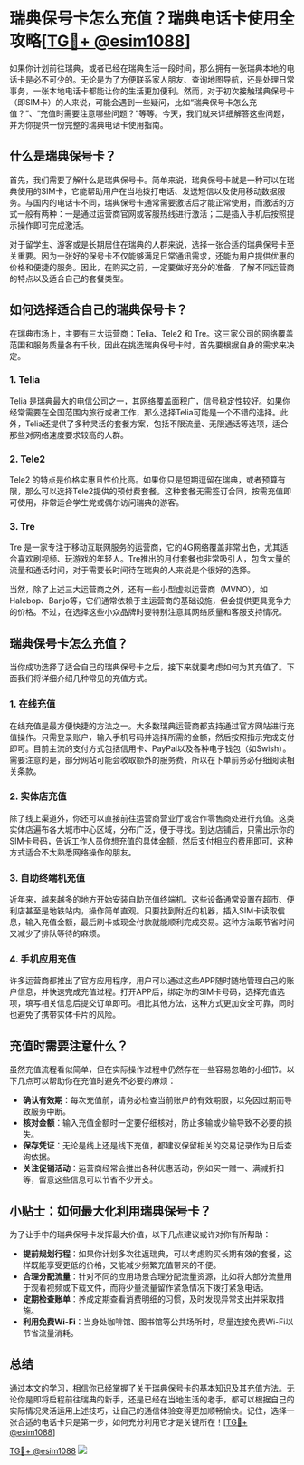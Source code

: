 # 瑞典保号卡怎么充值？瑞典电话卡使用全攻略[[TG💪+ @esim1088](https://t.me/s/esim1088)]

如果你计划前往瑞典，或者已经在瑞典生活一段时间，那么拥有一张瑞典本地的电话卡是必不可少的。无论是为了方便联系家人朋友、查询地图导航，还是处理日常事务，一张本地电话卡都能让你的生活更加便利。然而，对于初次接触瑞典保号卡（即SIM卡）的人来说，可能会遇到一些疑问，比如“瑞典保号卡怎么充值？”、“充值时需要注意哪些问题？”等等。今天，我们就来详细解答这些问题，并为你提供一份完整的瑞典电话卡使用指南。

## 什么是瑞典保号卡？

首先，我们需要了解什么是瑞典保号卡。简单来说，瑞典保号卡就是一种可以在瑞典使用的SIM卡，它能帮助用户在当地拨打电话、发送短信以及使用移动数据服务。与国内的电话卡不同，瑞典保号卡通常需要激活后才能正常使用，而激活的方式一般有两种：一是通过运营商官网或客服热线进行激活；二是插入手机后按照提示操作即可完成激活。

对于留学生、游客或是长期居住在瑞典的人群来说，选择一张合适的瑞典保号卡至关重要。因为一张好的保号卡不仅能够满足日常通讯需求，还能为用户提供优惠的价格和便捷的服务。因此，在购买之前，一定要做好充分的准备，了解不同运营商的特点以及适合自己的套餐类型。

## 如何选择适合自己的瑞典保号卡？

在瑞典市场上，主要有三大运营商：Telia、Tele2 和 Tre。这三家公司的网络覆盖范围和服务质量各有千秋，因此在挑选瑞典保号卡时，首先要根据自身的需求来决定。

### 1. Telia
Telia 是瑞典最大的电信公司之一，其网络覆盖面积广，信号稳定性较好。如果你经常需要在全国范围内旅行或者工作，那么选择Telia可能是一个不错的选择。此外，Telia还提供了多种灵活的套餐方案，包括不限流量、无限通话等选项，适合那些对网络速度要求较高的人群。

### 2. Tele2
Tele2 的特点是价格实惠且性价比高。如果你只是短期逗留在瑞典，或者预算有限，那么可以选择Tele2提供的预付费套餐。这种套餐无需签订合同，按需充值即可使用，非常适合学生党或偶尔访问瑞典的游客。

### 3. Tre
Tre 是一家专注于移动互联网服务的运营商，它的4G网络覆盖非常出色，尤其适合喜欢刷视频、玩游戏的年轻人。Tre推出的月付套餐也非常吸引人，包含大量的流量和通话时间，对于需要长时间待在瑞典的人来说是个很好的选择。

当然，除了上述三大运营商之外，还有一些小型虚拟运营商（MVNO），如Halebop、Banjo等，它们通常依赖于主运营商的基础设施，但会提供更具竞争力的价格。不过，在选择这些小众品牌时要特别注意其网络质量和客服支持情况。

## 瑞典保号卡怎么充值？

当你成功选择了适合自己的瑞典保号卡之后，接下来就要考虑如何为其充值了。下面我们将详细介绍几种常见的充值方式。

### 1. 在线充值
在线充值是最方便快捷的方法之一。大多数瑞典运营商都支持通过官方网站进行充值操作。只需登录账户，输入手机号码并选择所需的金额，然后按照指示完成支付即可。目前主流的支付方式包括信用卡、PayPal以及各种电子钱包（如Swish）。需要注意的是，部分网站可能会收取额外的服务费，所以在下单前务必仔细阅读相关条款。

### 2. 实体店充值
除了线上渠道外，你还可以直接前往运营商营业厅或合作零售商处进行充值。这类实体店遍布各大城市中心区域，分布广泛，便于寻找。到达店铺后，只需出示你的SIM卡号码，告诉工作人员你想充值的具体金额，然后支付相应的费用即可。这种方式适合不太熟悉网络操作的朋友。

### 3. 自助终端机充值
近年来，越来越多的地方开始安装自助充值终端机。这些设备通常设置在超市、便利店甚至是地铁站内，操作简单直观。只要找到附近的机器，插入SIM卡读取信息，输入充值金额，最后刷卡或现金付款就能顺利完成交易。这种方法既节省时间又减少了排队等待的麻烦。

### 4. 手机应用充值
许多运营商都推出了官方应用程序，用户可以通过这些APP随时随地管理自己的账户信息，并快速完成充值过程。打开APP后，绑定你的SIM卡号码，选择充值选项，填写相关信息后提交订单即可。相比其他方法，这种方式更加安全可靠，同时也避免了携带实体卡片的风险。

## 充值时需要注意什么？

虽然充值流程看似简单，但在实际操作过程中仍然存在一些容易忽略的小细节。以下几点可以帮助你在充值时避免不必要的麻烦：

- **确认有效期**：每次充值前，请务必检查当前账户的有效期限，以免因过期而导致服务中断。
- **核对金额**：输入充值金额时一定要仔细核对，防止多输或少输导致不必要的损失。
- **保存凭证**：无论是线上还是线下充值，都建议保留相关的交易记录作为日后查询依据。
- **关注促销活动**：运营商经常会推出各种优惠活动，例如买一赠一、满减折扣等，留意这些信息可以节省不少开支。

## 小贴士：如何最大化利用瑞典保号卡？

为了让手中的瑞典保号卡发挥最大价值，以下几点建议或许对你有所帮助：

- **提前规划行程**：如果你计划多次往返瑞典，可以考虑购买长期有效的套餐，这样既能享受更低的价格，又能减少频繁充值带来的不便。
- **合理分配流量**：针对不同的应用场景合理分配流量资源，比如将大部分流量用于观看视频或下载文件，而将少量流量留作紧急情况下拨打紧急电话。
- **定期检查账单**：养成定期查看消费明细的习惯，及时发现异常支出并采取措施。
- **利用免费Wi-Fi**：当身处咖啡馆、图书馆等公共场所时，尽量连接免费Wi-Fi以节省流量消耗。

## 总结

通过本文的学习，相信你已经掌握了关于瑞典保号卡的基本知识及其充值方法。无论你是即将启程前往瑞典的新手，还是已经在当地生活的老手，都可以根据自己的实际情况灵活运用上述技巧，让自己的通信体验变得更加顺畅愉快。记住，选择一张合适的电话卡只是第一步，如何充分利用它才是关键所在！[[TG💪+ @esim1088](https://t.me/s/esim1088)]

[TG💪+ @esim1088](https://t.me/s/esim1088) ![](https://i.postimg.cc/4NQfJmqS/Snipaste-2025-05-13-00-14-12.png)